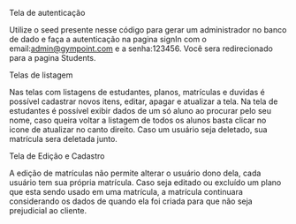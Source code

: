 Tela de autenticação

Utilize o seed presente nesse código para gerar um administrador no banco de dado e faça a autenticação na pagina signIn com o email:admin@gympoint.com e a senha:123456.
Você sera redirecionado para a pagina Students.

Telas de listagem

Nas telas com listagens de estudantes, planos, matrículas e duvidas é possível cadastrar novos itens, editar, apagar e atualizar a tela. 
Na tela de estudantes é possível exibir dados de um só aluno ao procurar pelo seu nome, caso queira voltar a listagem de todos os alunos basta clicar no icone de atualizar no canto direito.
Caso um usuário seja deletado, sua matrícula sera deletada junto.

Tela de Edição e Cadastro

A edição de matrículas não permite alterar o usuário dono dela, cada usuário tem sua própria matrícula.
Caso seja editado ou excluído um plano que esta sendo usado em uma matrícula, a matrícula continuara considerando os dados de quando ela foi criada para que não seja prejudicial ao cliente.